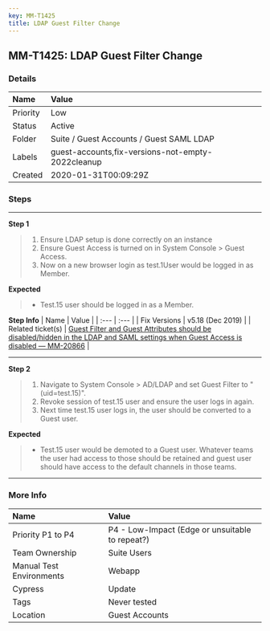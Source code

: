 ```yaml
---
key: MM-T1425
title: LDAP Guest Filter Change
---
```


## MM-T1425: LDAP Guest Filter Change

### Details

| Name     | Value                                             |
| :------- | :------------------------------------------------ |
| Priority | Low                                               |
| Status   | Active                                            |
| Folder   | Suite / Guest Accounts / Guest SAML LDAP          |
| Labels   | guest-accounts,fix-versions-not-empty-2022cleanup |
| Created  | 2020-01-31T00:09:29Z                              |

### Steps

<hr/>

**Step 1**

> <article><ol><li>Ensure LDAP setup is done correctly on an instance</li><li>Ensure Guest Access is turned on in System Console &gt; Guest Access.</li><li>Now on a new browser login as test.1User would be logged in as Member.</li></ol></article>

**Expected**

> <article><ul><li>Test.15 user should be logged in as a Member.</li></ul></article>

**Step Info**
| Name | Value |
| :--- | :--- |
| Fix Versions | v5.18 (Dec 2019) |
| Related ticket(s) | <a href="https://mattermost.atlassian.net/browse/MM-20866">Guest Filter and Guest Attributes should be disabled/hidden in the LDAP and SAML settings when Guest Access is disabled — MM-20866</a> |

<hr/>

**Step 2**

> <article><ol><li>Navigate to System Console &gt; AD/LDAP and set Guest Filter to "(uid=test.15)".</li><li>Revoke session of test.15 user and ensure the user logs in again.</li><li>Next time test.15 user logs in, the user should be converted to a Guest user.</li></ol></article>

**Expected**

> <article><ul><li>Test.15 user would be demoted to a Guest user. Whatever teams the user had access to those should be retained and guest user should have access to the default channels in those teams.</li></ul></article>

<hr/>

### More Info

| Name                     | Value                                           |
| :----------------------- | :---------------------------------------------- |
| Priority P1 to P4        | P4 - Low-Impact (Edge or unsuitable to repeat?) |
| Team Ownership           | Suite Users                                     |
| Manual Test Environments | Webapp                                          |
| Cypress                  | Update                                          |
| Tags                     | Never tested                                    |
| Location                 | Guest Accounts                                  |
